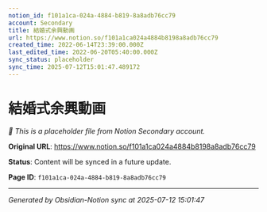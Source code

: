 ```yaml
---
notion_id: f101a1ca-024a-4884-b819-8a8adb76cc79
account: Secondary
title: 結婚式余興動画
url: https://www.notion.so/f101a1ca024a4884b8198a8adb76cc79
created_time: 2022-06-14T23:39:00.000Z
last_edited_time: 2022-06-20T05:40:00.000Z
sync_status: placeholder
sync_time: 2025-07-12T15:01:47.489172
---
```


# 結婚式余興動画

*🔄 This is a placeholder file from Notion Secondary account.*

**Original URL**: https://www.notion.so/f101a1ca024a4884b8198a8adb76cc79

**Status**: Content will be synced in a future update.

**Page ID**: `f101a1ca-024a-4884-b819-8a8adb76cc79`

---

*Generated by Obsidian-Notion sync at 2025-07-12 15:01:47*
